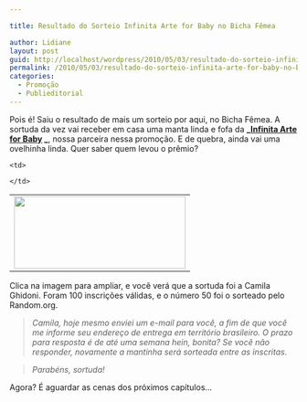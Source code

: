 ```yaml
---

title: Resultado do Sorteio Infinita Arte for Baby no Bicha Fêmea

author: Lidiane
layout: post
guid: http://localhost/wordpress/2010/05/03/resultado-do-sorteio-infinita-arte-for-baby-no-bicha-femea/
permalink: /2010/05/03/resultado-do-sorteio-infinita-arte-for-baby-no-bicha-femea/
categories:
  - Promoção
  - Publieditorial
---
```

Pois é! Saiu o resultado de mais um sorteio por aqui, no Bicha Fêmea. A sortuda da vez vai receber em casa uma manta linda e fofa da **_[Infinita Arte for Baby](http://infinitaarteforbaby.blogspot.com/) _**, nossa parceira nessa promoção. E de quebra, ainda vai uma ovelhinha linda. Quer saber quem levou o prêmio?

<!--more-->

<table align="center">
  <tr>
    <td>
      <a href="http://www.trololodemulher.com.br/blog/wp-content/uploads/2010/05/Resultado-Sorteio.jpg"><img class="aligncenter size-medium wp-image-4608" title="Resultado Sorteio" src="http://www.trololodemulher.com.br/blog/wp-content/uploads/2010/05/Resultado-Sorteio-300x127.jpg" alt="" width="300" height="127" /></a>
    </td>
    
    <td>
       
    </td>
  </tr>
</table>

Clica na imagem para ampliar, e você verá que a sortuda foi a Camila Ghidoni. Foram 100 inscrições válidas, e o número 50 foi o sorteado pelo Random.org.

> _Camila, hoje mesmo enviei um e-mail para você, a fim de que você me informe seu endereço de entrega em território brasileiro. O prazo para resposta é de até uma semana hein, bonita? Se você não responder, novamente a mantinha será sorteada entre as inscritas._

> _Parabéns, sortuda!_

Agora? É aguardar as cenas dos próximos capítulos…